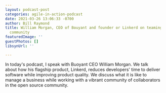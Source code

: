 ```yaml
---
layout: podcast-post
categories: agile-in-action-podcast
date: 2021-03-26 13:06:33 -0700
author: Bill Raymond
title: William Morgan, CEO of Bouyant and founder or Linkerd on teaming with the opensource
  community
featuredImage: ''
guestPhotos: []
libsynUrl: ''

---
```

In today's podcast, I speak with Buoyant CEO William Morgan. We talk about how his flagship product, Linkerd, reduces developers' time to deliver software while improving product quality. We discuss what it is like to manage a business while working with a vibrant community of collaborators in the open source community.